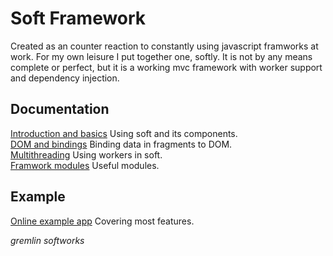 # Soft Framework
Created as an counter reaction to constantly using javascript framworks at work. For my own leisure I put together one, softly. It is not by any means complete or perfect, but it is a working mvc framework with worker support and dependency injection.
## Documentation
[Introduction and basics](docs/readme.md) Using soft and its components.  
[DOM and bindings](docs/softbinding.md) Binding data in fragments to DOM.   
[Multithreading](docs/softworker.md) Using workers in soft.  
[Framwork modules](docs/modules.md) Useful modules.  
## Example
[Online example app](http://gremlinsoft.se/soft/example) Covering most features.

*gremlin softworks*